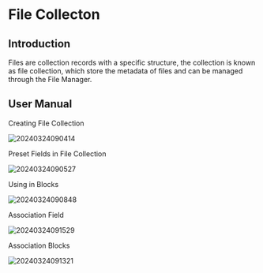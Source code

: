 # File Collecton

<PluginInfo name="file-manager"></PluginInfo>

## Introduction

Files are collection records with a specific structure, the collection is known as file collection, which store the metadata of files and can be managed through the File Manager.

## User Manual

Creating File Collection

![20240324090414](https://nocobase-docs.oss-cn-beijing.aliyuncs.com/20240324090414.png)

Preset Fields in File Collection

![20240324090527](https://nocobase-docs.oss-cn-beijing.aliyuncs.com/20240324090527.png)

Using in Blocks

![20240324090848](https://nocobase-docs.oss-cn-beijing.aliyuncs.com/20240324090848.png)

Association Field

![20240324091529](https://nocobase-docs.oss-cn-beijing.aliyuncs.com/20240324091529.png)

Association Blocks

![20240324091321](https://nocobase-docs.oss-cn-beijing.aliyuncs.com/20240324091321.png)
